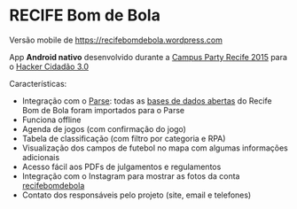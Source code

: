 # RECIFE Bom de Bola
Versão mobile de https://recifebomdebola.wordpress.com

App **Android nativo** desenvolvido durante a [Campus Party Recife 2015](http://recife.campus-party.org/) para o [Hacker Cidadão 3.0](http://hackercidadao.com.br/)

Características:
* Integração com o [Parse](http://parse.com): todas as [bases de dados abertas](http://dados.recife.pe.gov.br/dataset/recife-bom-de-bola) do Recife Bom de Bola foram importados para o Parse
* Funciona offline
* Agenda de jogos (com confirmação do jogo) 
* Tabela de classificação (com filtro por categoria e RPA) 
* Visualização dos campos de futebol no mapa com algumas informações adicionais 
* Acesso fácil aos PDFs de julgamentos e regulamentos 
* Integração com o Instagram para mostrar as fotos da conta [recifebomdebola](http://instagram.com/recifebomdebola/) 
* Contato dos responsáveis pelo projeto (site, email e telefones)
